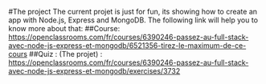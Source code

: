 #The project
The current projet is just for fun, its showing how to create an app with Node.js, Express and MongoDB. The following link will help you to know more about that: 
##Course: https://openclassrooms.com/fr/courses/6390246-passez-au-full-stack-avec-node-js-express-et-mongodb/6521356-tirez-le-maximum-de-ce-cours
##Quiz : (The projet) : https://openclassrooms.com/fr/courses/6390246-passez-au-full-stack-avec-node-js-express-et-mongodb/exercises/3732